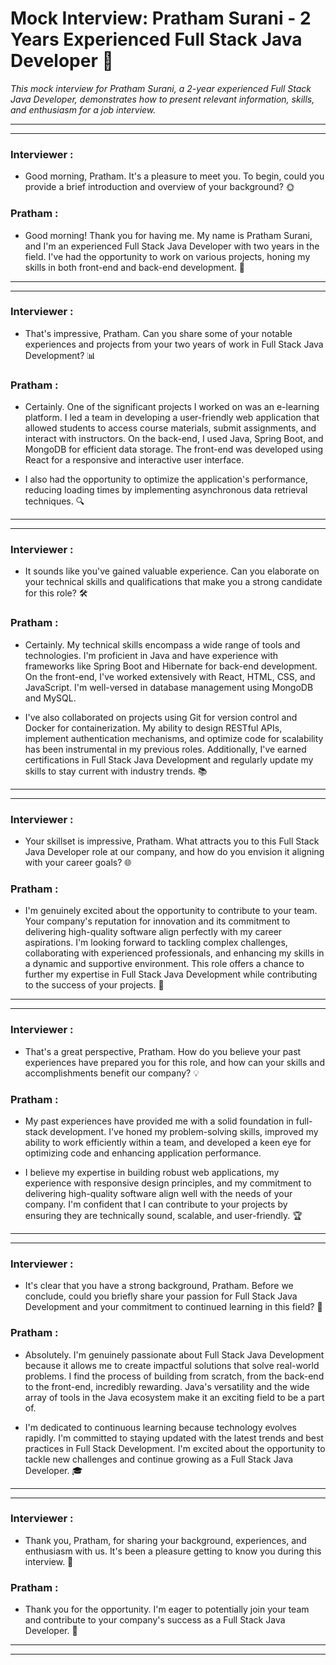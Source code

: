 # Mock Interview: Pratham Surani - 2 Years Experienced Full Stack Java Developer 🚀

*This mock interview for Pratham Surani, a 2-year experienced Full Stack Java Developer, demonstrates how to present relevant information, skills, and enthusiasm for a job interview.*

---
---


### **Interviewer :** 

 - Good morning, Pratham. It's a pleasure to meet you. To begin, could you provide a brief introduction and overview of your background? 🌞

### **Pratham :**
 - Good morning! Thank you for having me. My name is Pratham Surani, and I'm an experienced Full Stack Java Developer with two years in the field. I've had the opportunity to work on various projects, honing my skills in both front-end and back-end development. 💼

---
---

### **Interviewer :** 
- That's impressive, Pratham. Can you share some of your notable experiences and projects from your two years of work in Full Stack Java Development? 📊

### **Pratham :**
- Certainly. One of the significant projects I worked on was an e-learning platform. I led a team in developing a user-friendly web application that allowed students to access course materials, submit assignments, and interact with instructors. On the back-end, I used Java, Spring Boot, and MongoDB for efficient data storage. The front-end was developed using React for a responsive and interactive user interface.

- I also had the opportunity to optimize the application's performance, reducing loading times by implementing asynchronous data retrieval techniques. 🔍


---
---


### **Interviewer :** 
- It sounds like you've gained valuable experience. Can you elaborate on your technical skills and qualifications that make you a strong candidate for this role? 🛠️

### **Pratham :**
- Certainly. My technical skills encompass a wide range of tools and technologies. I'm proficient in Java and have experience with frameworks like Spring Boot and Hibernate for back-end development. On the front-end, I've worked extensively with React, HTML, CSS, and JavaScript. I'm well-versed in database management using MongoDB and MySQL.

- I've also collaborated on projects using Git for version control and Docker for containerization. My ability to design RESTful APIs, implement authentication mechanisms, and optimize code for scalability has been instrumental in my previous roles. Additionally, I've earned certifications in Full Stack Java Development and regularly update my skills to stay current with industry trends. 📚


---
---

### **Interviewer :** 
-  Your skillset is impressive, Pratham. What attracts you to this Full Stack Java Developer role at our company, and how do you envision it aligning with your career goals? 🌐

### **Pratham :**
- I'm genuinely excited about the opportunity to contribute to your team. Your company's reputation for innovation and its commitment to delivering high-quality software align perfectly with my career aspirations. I'm looking forward to tackling complex challenges, collaborating with experienced professionals, and enhancing my skills in a dynamic and supportive environment. This role offers a chance to further my expertise in Full Stack Java Development while contributing to the success of your projects. 🚀

---
---

### **Interviewer :** 
- That's a great perspective, Pratham. How do you believe your past experiences have prepared you for this role, and how can your skills and accomplishments benefit our company? 💡

### **Pratham :**
- My past experiences have provided me with a solid foundation in full-stack development. I've honed my problem-solving skills, improved my ability to work efficiently within a team, and developed a keen eye for optimizing code and enhancing application performance.

- I believe my expertise in building robust web applications, my experience with responsive design principles, and my commitment to delivering high-quality software align well with the needs of your company. I'm confident that I can contribute to your projects by ensuring they are technically sound, scalable, and user-friendly. 🏆

---
---

### **Interviewer :** 
- It's clear that you have a strong background, Pratham. Before we conclude, could you briefly share your passion for Full Stack Java Development and your commitment to continued learning in this field? 🌱

### **Pratham :**
- Absolutely. I'm genuinely passionate about Full Stack Java Development because it allows me to create impactful solutions that solve real-world problems. I find the process of building from scratch, from the back-end to the front-end, incredibly rewarding. Java's versatility and the wide array of tools in the Java ecosystem make it an exciting field to be a part of.

- I'm dedicated to continuous learning because technology evolves rapidly. I'm committed to staying updated with the latest trends and best practices in Full Stack Development. I'm excited about the opportunity to tackle new challenges and continue growing as a Full Stack Java Developer. 🎓


---
---

### **Interviewer :** 
- Thank you, Pratham, for sharing your background, experiences, and enthusiasm with us. It's been a pleasure getting to know you during this interview. 🤝

### **Pratham :**
- Thank you for the opportunity. I'm eager to potentially join your team and contribute to your company's success as a Full Stack Java Developer. 🙌

---
---

